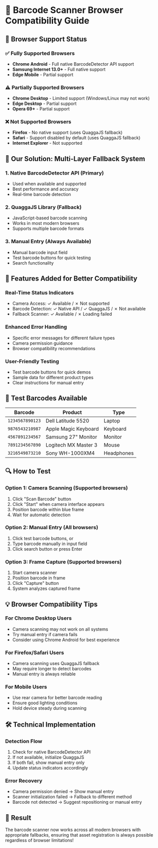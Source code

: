# 📱 Barcode Scanner Browser Compatibility Guide

## 🚨 Browser Support Status

### ✅ **Fully Supported Browsers**
- **Chrome Android** - Full native BarcodeDetector API support
- **Samsung Internet 13.0+** - Full native support
- **Edge Mobile** - Partial support

### ⚠️ **Partially Supported Browsers** 
- **Chrome Desktop** - Limited support (Windows/Linux may not work)
- **Edge Desktop** - Partial support
- **Opera 69+** - Partial support

### ❌ **Not Supported Browsers**
- **Firefox** - No native support (uses QuaggaJS fallback)
- **Safari** - Support disabled by default (uses QuaggaJS fallback)
- **Internet Explorer** - Not supported

## 🔧 **Our Solution: Multi-Layer Fallback System**

### 1. **Native BarcodeDetector API** (Primary)
- Used when available and supported
- Best performance and accuracy
- Real-time barcode detection

### 2. **QuaggaJS Library** (Fallback)
- JavaScript-based barcode scanning
- Works in most modern browsers
- Supports multiple barcode formats

### 3. **Manual Entry** (Always Available)
- Manual barcode input field
- Test barcode buttons for quick testing
- Search functionality

## 🎯 **Features Added for Better Compatibility**

### **Real-Time Status Indicators**
- Camera Access: ✓ Available / ✗ Not supported
- Barcode Detection: ✓ Native API / ✓ QuaggaJS / ✗ Not available
- Fallback Scanner: ✓ Available / ✗ Loading failed

### **Enhanced Error Handling**
- Specific error messages for different failure types
- Camera permission guidance
- Browser compatibility recommendations

### **User-Friendly Testing**
- Test barcode buttons for quick demos
- Sample data for different product types
- Clear instructions for manual entry

## 📝 **Test Barcodes Available**

| Barcode | Product | Type |
|---------|---------|------|
| `1234567890123` | Dell Latitude 5520 | Laptop |
| `9876543210987` | Apple Magic Keyboard | Keyboard |
| `4567891234567` | Samsung 27" Monitor | Monitor |
| `7891234567890` | Logitech MX Master 3 | Mouse |
| `3216549873210` | Sony WH-1000XM4 | Headphones |

## 🔍 **How to Test**

### **Option 1: Camera Scanning** (Supported browsers)
1. Click "Scan Barcode" button
2. Click "Start" when camera interface appears
3. Position barcode within blue frame
4. Wait for automatic detection

### **Option 2: Manual Entry** (All browsers)
1. Click test barcode buttons, or
2. Type barcode manually in input field
3. Click search button or press Enter

### **Option 3: Frame Capture** (Supported browsers)
1. Start camera scanner
2. Position barcode in frame
3. Click "Capture" button
4. System analyzes captured frame

## 💡 **Browser Compatibility Tips**

### **For Chrome Desktop Users**
- Camera scanning may not work on all systems
- Try manual entry if camera fails
- Consider using Chrome Android for best experience

### **For Firefox/Safari Users**
- Camera scanning uses QuaggaJS fallback
- May require longer to detect barcodes
- Manual entry is always reliable

### **For Mobile Users**
- Use rear camera for better barcode reading
- Ensure good lighting conditions
- Hold device steady during scanning

## 🛠️ **Technical Implementation**

### **Detection Flow**
1. Check for native BarcodeDetector API
2. If not available, initialize QuaggaJS
3. If both fail, show manual entry only
4. Update status indicators accordingly

### **Error Recovery**
- Camera permission denied → Show manual entry
- Scanner initialization failed → Fallback to different method
- Barcode not detected → Suggest repositioning or manual entry

## 🎉 **Result**

The barcode scanner now works across all modern browsers with appropriate fallbacks, ensuring that asset registration is always possible regardless of browser limitations!
